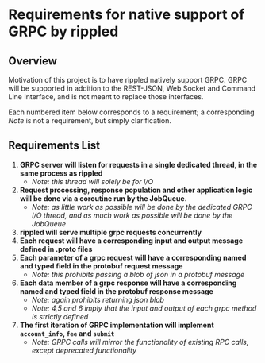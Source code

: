 # Requirements for native support of GRPC by rippled
## Overview
Motivation of this project is to have rippled natively support GRPC. GRPC will be supported in addition to the REST-JSON, Web Socket and Command Line Interface, and is not meant to replace those interfaces.

Each numbered item below corresponds to a requirement; a corresponding *Note* is not a requirement, but simply clarification.

## Requirements List

1. **GRPC server will listen for requests in a single dedicated thread, in the same process as rippled**
    - *Note: this thread will solely be for I/O*
2. **Request processing, response population and other application logic will be done via a coroutine run by the JobQueue.**
    - *Note: as little work as possible will be done by the dedicated GRPC I/O thread, and as much work as possible will be done by the JobQueue*
3. **rippled will serve multiple grpc requests concurrently**
4. **Each request will have a corresponding input and output message defined in .proto files**
5. **Each parameter of a grpc request will have a corresponding named and typed field in the protobuf request message**
    - *Note: this prohibits passing a blob of json in a protobuf message*
6. **Each data member of a grpc response will have a corresponding named and typed field in the protobuf response message**
    - *Note: again prohibits returning json blob*
    - *Note: 4,5 and 6 imply that the input and output of each grpc method is strictly defined*
7. **The first iteration of GRPC implementation will implement `account_info`, `fee` and `submit`**
    - *Note: GRPC calls will mirror the functionality of existing RPC calls, except deprecated functionality*
